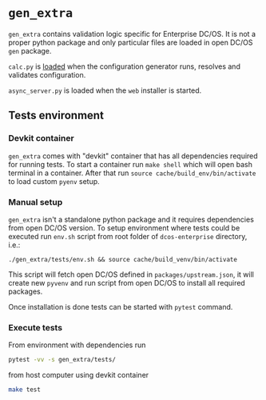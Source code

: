 # `gen_extra`

`gen_extra` contains validation logic specific for Enterprise DC/OS. It is not
a proper python package and only particular files are loaded in open DC/OS
`gen` package.

`calc.py` is [loaded](https://github.com/dcos/dcos/blob/3b0654ef58533765fb4536808b410862c8201a3c/gen/__init__.py#L455)
when the configuration generator runs, resolves and validates configuration.

`async_server.py` is loaded when the `web` installer is started.

## Tests environment

### Devkit container

`gen_extra` comes with "devkit" container that has all dependencies required
for running tests. To start a container run `make shell` which will open
bash terminal in a container. After that run `source cache/build_env/bin/activate`
to load custom `pyenv` setup.

### Manual setup

`gen_extra` isn't a standalone python package and it requires dependencies
from open DC/OS version. To setup environment where tests could be executed
run `env.sh` script from root folder of `dcos-enterprise` directory, i.e.:

```
./gen_extra/tests/env.sh && source cache/build_venv/bin/activate
```

This script will fetch open DC/OS defined in `packages/upstream.json`, it will
create new `pyvenv` and run script from open DC/OS to install all required
packages.

Once installation is done tests can be started with `pytest` command.

### Execute tests

From environment with dependencies run

```sh
pytest -vv -s gen_extra/tests/
```

from host computer using devkit container

```sh
make test
```
